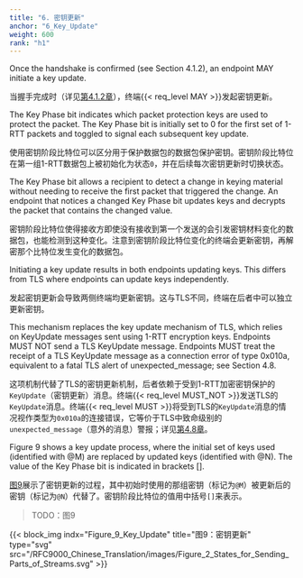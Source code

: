 ```yaml
---
title: "6. 密钥更新"
anchor: "6_Key_Update"
weight: 600
rank: "h1"
---
```


Once the handshake is confirmed (see Section 4.1.2), an endpoint MAY initiate a key update.

当握手完成时（详见[第4.1.2章]()），终端{{< req_level MAY >}}发起密钥更新。

The Key Phase bit indicates which packet protection keys are used to protect the packet. The Key Phase bit is initially set to 0 for the first set of 1-RTT packets and toggled to signal each subsequent key update.

使用密钥阶段比特位可以区分用于保护数据包的数据包保护密钥。密钥阶段比特位在第一组1-RTT数据包上被初始化为状态`0`，并在后续每次密钥更新时切换状态。

The Key Phase bit allows a recipient to detect a change in keying material without needing to receive the first packet that triggered the change. An endpoint that notices a changed Key Phase bit updates keys and decrypts the packet that contains the changed value.

密钥阶段比特位使得接收方即使没有接收到第一个发送的会引发密钥材料变化的数据包，也能检测到这种变化。注意到密钥阶段比特位变化的终端会更新密钥，再解密那个比特位发生变化的数据包。

Initiating a key update results in both endpoints updating keys. This differs from TLS where endpoints can update keys independently.

发起密钥更新会导致两侧终端均更新密钥。这与TLS不同，终端在后者中可以独立更新密钥。

This mechanism replaces the key update mechanism of TLS, which relies on KeyUpdate messages sent using 1-RTT encryption keys. Endpoints MUST NOT send a TLS KeyUpdate message. Endpoints MUST treat the receipt of a TLS KeyUpdate message as a connection error of type 0x010a, equivalent to a fatal TLS alert of unexpected_message; see Section 4.8.

这项机制代替了TLS的密钥更新机制，后者依赖于受到1-RTT加密密钥保护的`KeyUpdate`（密钥更新）消息。终端{{< req_level MUST_NOT >}}发送TLS的`KeyUpdate`消息。终端{{< req_level MUST >}}将受到TLS的`KeyUpdate`消息的情况视作类型为`0x010a`的连接错误，它等价于TLS中致命级别的`unexpected_message`（意外的消息）警报；详见[第4.8章]()。

Figure 9 shows a key update process, where the initial set of keys used (identified with @M) are replaced by updated keys (identified with @N). The value of the Key Phase bit is indicated in brackets [].

[图9]()展示了密钥更新的过程，其中初始时使用的那组密钥（标记为`@M`）被更新后的密钥（标记为`@N`）代替了。密钥阶段比特位的值用中括号`[]`来表示。

> TODO：图9

{{< block_img
indx="Figure_9_Key_Update"
title="图9：密钥更新"
type="svg"
src="/RFC9000_Chinese_Translation/images/Figure_2_States_for_Sending_Parts_of_Streams.svg" >}}
